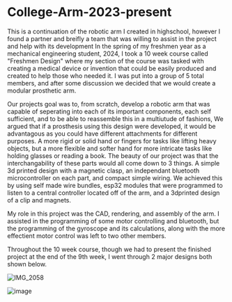 # College-Arm-2023-present
This is a continuation of the robotic arm I created in highschool, however I found a partner and breifly a team that was willing to assist in the project and help with its development
In the spring of my freshmen year as a mechanical engineering student, 2024, I took a 10 week course called "Freshmen Design" where my section of the course was tasked with creating a medical device or invention that could be easily produced and created to help those who needed it. I was put into a group of 5 total members, and after some discussion we decided that we would create a modular prosthetic arm. 

Our projects goal was to, from scratch, develop a robotic arm that was capable of seperating into each of its important components, each self sufficient, and to be able to reassemble this in a multiutude of fashions, We argued that if a prosthesis using this design were developed, it would be advantagous as you could have different attachments for different purposes. A more rigid or solid hand or fingers for tasks like lifting heavy objects, but a more flexible and softer hand for more intricate tasks like holding glasses or reading a book. The beauty of our project was that the interchangability of these parts would all come down to 3 things. A simple 3d printed design with a magnetic clasp, an independant bluetooth microcontroller on each part, and compact simple wiring. 
We achieved this by using self made wire bundles, esp32 modules that were programmed to listen to a central controller located off of the arm, and a 3dprinted design of a clip and magnets.

My role in this project was the CAD, rendering, and assembly of the arm. I assisted in the programming of some motor controlling and bluetooth, but the programming of the gyroscope and its calculations, along with the more effectient motor control was left to two other members. 

Throughout the 10 week course, though we had to present the finished project at the end of the 9th week, I went through 2 major designs both shown below.

![IMG_2058](https://github.com/TScherph/College-Arm-/assets/147080935/6888c605-a0aa-49fc-bc5c-4d6117e7348e)

![image](https://github.com/TScherph/College-Arm-/assets/147080935/10abb577-1513-47fe-930f-80ef4a5a5745)

